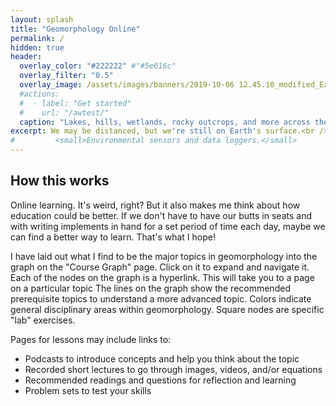 ```yaml
---
layout: splash
title: "Geomorphology Online"
permalink: /
hidden: true
header:
  overlay_color: "#222222" #"#5e616c"
  overlay_filter: "0.5"
  overlay_image: /assets/images/banners/2019-10-06 12.45.10_modified_EagleMountain_withMarkH.jpg
  #actions:
  #  - label: "Get started"
  #    url: "/awtest/"
  caption: "Lakes, hills, wetlands, rocky outcrops, and more across the edge of the Boundary Waters. *Photo: A. Wickert*"
excerpt: We may be distanced, but we're still on Earth's surface.<br />
#         <small>Environmental sensors and data loggers.</small>
---
```


## How this works

Online learning. It's weird, right? But it also makes me think about how education could be better. If we don't have to have our butts in seats and with writing implements in hand for a set period of time each day, maybe we can find a better way to learn. That's what I hope!

I have laid out what I find to be the major topics in geomorphology into the graph on the "Course Graph" page. Click on it to expand and navigate it. Each of the nodes on the graph is a hyperlink. This will take you to a page on a particular topic The lines on the graph show the recommended prerequisite topics to understand a more advanced topic. Colors indicate general disciplinary areas within geomorphology. Square nodes are specific "lab" exercises.

Pages for lessons may include links to:
* Podcasts to introduce concepts and help you think about the topic
* Recorded short lectures to go through images, videos, and/or equations
* Recommended readings and questions for reflection and learning
* Problem sets to test your skills
